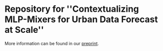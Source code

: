 # Repository for ''Contextualizing MLP-Mixers for Urban Data Forecast at Scale''  

More information can be found in our [preprint](https://doi.org/10.48550/arXiv.2307.01482).
